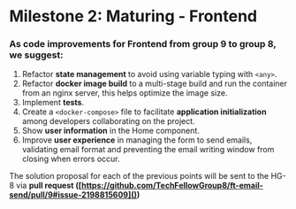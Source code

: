 # Milestone 2: Maturing - Frontend

### As code improvements for Frontend from group 9 to group 8, we suggest:

1. Refactor **state management** to avoid using variable typing with `<any>`.
2. Refactor **docker image build** to a multi-stage build and run the container from an nginx server, this helps optimize the image size.
3. Implement **tests**.
4. Create a `<docker-compose>` file to facilitate **application initialization** among developers collaborating on the project.
5. Show **user information** in the Home component.
6. Improve **user experience** in managing the form to send emails, validating email format and preventing the email writing window from closing when errors occur.

The solution proposal for each of the previous points will be sent to the HG-8 via **pull request ([https://github.com/TechFellowGroup8/ft-email-send/pull/9#issue-2198815609]())**
